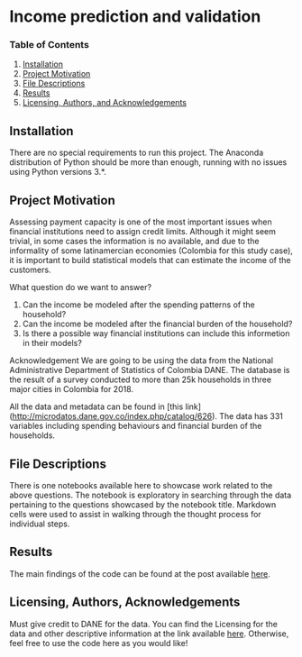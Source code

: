 # Income prediction and validation

### Table of Contents

1. [Installation](#installation)
2. [Project Motivation](#motivation)
3. [File Descriptions](#files)
4. [Results](#results)
5. [Licensing, Authors, and Acknowledgements](#licensing)

## Installation <a name="installation"></a>

There are no special requirements to run this project. The Anaconda distribution of Python should be more than enough, running with no issues using Python versions 3.*.

## Project Motivation<a name="motivation"></a>

Assessing payment capacity is one of the most important issues when financial institutions need to assign credit limits. Although it might seem trivial, in some cases the information is no available, and due to the informality of some latinamercian economies (Colombia for this study case), it is important to build statistical models that can estimate the income of the customers. 

What question do we want to answer?

1. Can the income be modeled after the spending patterns of the household?
2. Can the income be modeled after the financial burden of the household?
3. Is there a possible way financial institutions can include this informetion in their models?


Acknowledgement
We are going to be using the data from the National Administrative Department of Statistics of Colombia DANE. The database is the result of a survey conducted to more than 25k households in three major cities in Colombia for 2018.

All the data and metadata can be found in [this link] (http://microdatos.dane.gov.co/index.php/catalog/626). The data has 331 variables including spending behaviours and financial burden of the households.


## File Descriptions <a name="files"></a>

There is one notebooks available here to showcase work related to the above questions. The notebook is exploratory in searching through the data pertaining to the questions showcased by the notebook title.  Markdown cells were used to assist in walking through the thought process for individual steps.  

## Results<a name="results"></a>

The main findings of the code can be found at the post available [here](https://mpradam.medium.com/boston-airbnb-to-comment-or-not-to-comment-435e2beb911).

## Licensing, Authors, Acknowledgements<a name="licensing"></a>

Must give credit to DANE for the data.  You can find the Licensing for the data and other descriptive information at the link available [here](http://microdatos.dane.gov.co/index.php/catalog/626).  Otherwise, feel free to use the code here as you would like! 